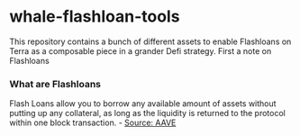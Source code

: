 # whale-flashloan-tools

This repository contains a bunch of different assets to enable Flashloans on Terra as a composable piece in a grander Defi strategy. First a note on Flashloans 

### What are Flashloans

Flash Loans allow you to borrow any available amount of assets without putting up any collateral, as long as the liquidity is returned to the protocol within one block transaction. - [Source: AAVE](https://docs.aave.com/faq/flash-loans)


